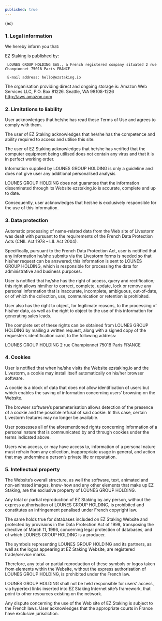 ```yaml
---
published: true
---
```


(es)

### **1. Legal information**

We hereby inform you that:

EZ Staking is published by:

     LOUNES GROUP HOLDING SAS., a French registered company situated 2 rue Championnet 75018 Paris FRANCE

     E-mail address: hello@ezstaking.io

The organisation providing direct and ongoing storage is: Amazon Web Services LLC, P.O. Box 81226. Seattle,
WA 98108-1226 http://aws.amazon.com

### **2. Limitations to liability**

User acknowledges that he/she has read these Terms of Use and agrees to comply with them.

The user of EZ Staking acknowledges that he/she has the competence and ability required to access and utilise
this site.

The user of EZ Staking acknowledges that he/she has verified that the computer equipment being utilised does
not contain any virus and that it is in perfect working order.

Information supplied by LOUNES GROUP HOLDING is only a guideline and does not give user any additional personalised analysis.

LOUNES GROUP HOLDING does not guarantee that the information disseminated through its Website ezstaking.io is accurate, complete
and up to date.

Consequently, user acknowledges that he/she is exclusively responsible for the use of this information.

### **3. Data protection**

Automatic processing of name-related data from the Web site of Livestorm was dealt with pursuant to the requirements of the French Data Protection Acts (CNIL Act 1978 – LIL Act 2004).

Specifically, pursuant to the French Data Protection Act, user is notified that any information he/she submits via the Livestorm forms is needed so that his/her request can be answered; this information is sent to LOUNES GROUP HOLDING, which is responsible for processing the data for administrative and business purposes.

User is notified that he/she has the right of access, query and rectification; this right allows him/her to correct, complete, update, lock or remove any personal information that is inaccurate, incomplete, ambiguous, out-of-date, or of which the collection, use, communication or retention is prohibited.

User also has the right to object, for legitimate reasons, to the processing of his/her data, as well as the right to object to the use of this information for generating sales leads.

The complete set of these rights can be obtained from LOUNES GROUP HOLDING by mailing a written request, along with a signed copy of the requester’s identification card, to the following address:

LOUNES GROUP HOLDING 2 rue Championnet 75018 Paris FRANCE

### **4. Cookies**

User is notified that when he/she visits the Website ezstaking.io and the Livestorm, a cookie may install itself automatically on his/her browser software.

A cookie is a block of data that does not allow identification of users but which enables the saving of information concerning users’ browsing on the Website.

The browser software’s parameterisation allows detection of the presence of a cookie and the possible refusal of said cookie. In this case, certain Livestorm features may no longer be available.

User possesses all of the aforementioned rights concerning information of a personal nature that is communicated by and through cookies under the terms indicated above.

Users who access, or may have access to, information of a personal nature must refrain from any collection, inappropriate usage in general, and action that may undermine a person’s private life or reputation.

### **5. Intellectual property**

The Website’s overall structure, as well the software, text, animated and non-animated images, know-how and any other elements that make up EZ Staking, are the exclusive property of LOUNES GROUP HOLDING.

Any total or partial reproduction of EZ Staking by any person, without the express authorisation of LOUNES GROUP HOLDING, is prohibited and constitutes an infringement penalised under French copyright law.

The same holds true for databases included on EZ Staking Website and protected by provisions in the Data Protection Act of 1998, transposing the directive of March 11, 1996, concerning legal protection of databases, and of which LOUNES GROUP HOLDING is a producer.

The symbols representing LOUNES GROUP HOLDING and its partners, as well as the logos appearing at EZ Staking Website, are registered trade/service marks.

Therefore, any total or partial reproduction of these symbols or logos taken from elements within the Website, without the express authorisation of LOUNES GROUP HOLDING, is prohibited under the French law.

LOUNES GROUP HOLDING shall not be held responsible for users’ access, via hypertext links inserted into EZ Staking Internet site’s framework, that point to other resources existing on the network.

Any dispute concerning the use of the Web site of EZ Staking is subject to the French laws. User acknowledges that the appropriate courts in France have exclusive jurisdiction.
